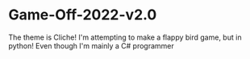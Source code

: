 # Game-Off-2022-v2.0
The theme is Cliche! I'm attempting to make a flappy bird game, but in python! Even though I'm mainly a C# programmer
